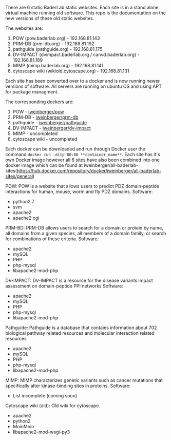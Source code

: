 There are 6 static BaderLab static websites.  Each site is in a stand alone virtual machine running old software.  This repo is the documentation on the new versions of these old static websites.

The websites are:
1. POW (pow.baderlab.org) - 192.168.81.143
2. PRM-DB (prm-db.org) - 192.168.81.192
3. pathguide (pathguide.org) - 192.168.81.175
4. DV-IMPACT (dvimpact.baderlab.org / canvd.baderlab.org) - 192.168.81.189
5. MIMP (mimp.baderlab.org) - 192.168.81.141
6. cytoscape wiki (wikiold.cytoscape.org) - 192.168.81.131

Each site has been converted over to a docker and is now running newer versions of software.  All servers are running on ubuntu OS and using APT for package managment.

The corresponding dockers are:
1. POW - [iweinberger/pow](https://hub.docker.com/repository/docker/iweinberger/pow/general)
2. PRM-DB - [iweinberger/prm-db](https://hub.docker.com/repository/docker/iweinberger/prm-db/general)
3. pathguide - [iweinberger/pathguide](https://hub.docker.com/repository/docker/iweinberger/pathguide/general)
5. DV-IMPACT - [iweinberger/dv-impact](https://hub.docker.com/repository/docker/iweinberger/dv-impact/general)
6. MIMP - uncompleted
7. cytoscape wiki - uncompleted

Each docker can be downloaded and run through Docker user the command `docker run -ditp 80:80 **container_name**`.
Each site has it's own Docker image however all 6 sites have also been combined into one docker image which can be found at iweinberger/all-baderlab-sites(https://hub.docker.com/repository/docker/iweinberger/all-baderlab-sites/general)

POW:
  POW is a website that allows users to predict PDZ domain-peptide interactions for human, mouse, worm and fly PDZ domains.
  Software:
  - python2.7
  - svm
  - apache2
  - apache2 cgi

PRM-BD:
  PRM-DB allows users to search for a domain or protein by name, all domains from a given species, all members of a domain family, or search for combinations of these criteria.
  Software:
  - apache2
  - mySQL
  - PHP
  - php-mysql
  - libapache2-mod-php

DV-IMPACT:
  DV-IMPACT is a resource for the disease variants impact assessment on domain-peptide PPI networks
  Software:
  - apache2
  - mySQL
  - PHP
  - php-mysql
  - libapache2-mod-php

Pathguide:
  Pathguide is a database that contains information about 702 biological pathway related resources and molecular interaction related resources
  - apache2
  - mySQL
  - PHP
  - php-mysql
  - libapache2-mod-php

MIMP:
  MIMP characterizes genetic variants such as cancer mutations that specifically alter kinase-binding sites in proteins.
  Software:
  - List incomplete (coming soon)

Cytoscape wiki (old):
  Old wiki for cytoscape.
  - apache2
  - python2
  - MoinMoin
  - libapache2-mod-wsgi-py3
